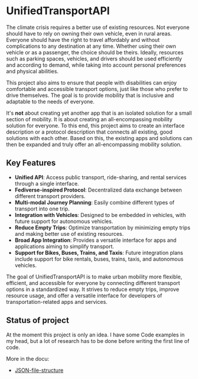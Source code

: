 # UnifiedTransportAPI

The climate crisis requires a better use of existing resources. Not everyone should have to rely on owning their own vehicle, even in rural areas. Everyone should have the right to travel affordably and without complications to any destination at any time. Whether using their own vehicle or as a passenger, the choice should be theirs. Ideally, resources such as parking spaces, vehicles, and drivers should be used efficiently and according to demand, while taking into account personal preferences and physical abilities.

This project also aims to ensure that people with disabilities can enjoy comfortable and accessible transport options, just like those who prefer to drive themselves. The goal is to provide mobility that is inclusive and adaptable to the needs of everyone.

It's **not** about creating yet another app that is an isolated solution for a small section of mobility. It is about creating an all-encompassing mobility solution for everyone. To this end, this project aims to create an interface description or a protocol description that connects all existing, good solutions with each other. Based on this, the existing apps and solutions can then be expanded and truly offer an all-encompassing mobility solution.

## Key Features

- **Unified API**: Access public transport, ride-sharing, and rental services through a single interface.
- **Fediverse-inspired Protocol**: Decentralized data exchange between different transport providers.
- **Multi-modal Journey Planning**: Easily combine different types of transport into one trip.
- **Integration with Vehicles**: Designed to be embedded in vehicles, with future support for autonomous vehicles.
- **Reduce Empty Trips**: Optimize transportation by minimizing empty trips and making better use of existing resources.
- **Broad App Integration**: Provides a versatile interface for apps and applications aiming to simplify transport.
- **Support for Bikes, Buses, Trains, and Taxis**: Future integration plans include support for bike rentals, buses, trains, taxis, and autonomous vehicles.

The goal of UnifiedTransportAPI is to make urban mobility more flexible, efficient, and accessible for everyone by connecting different transport options in a standardized way. It strives to reduce empty trips, improve resource usage, and offer a versatile interface for developers of transportation-related apps and services.

## Status of project

At the moment this project is only an idea. I have some Code examples in my head, but a lot of research has to be done before writing the first line of code.

More in the docu:
- [JSON-file-structure](docu/en/json_structure_en.md)